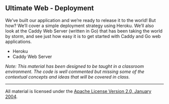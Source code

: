 ## Ultimate Web - Deployment
We’ve built our application and we’re ready to release it to the world! But how? We’ll cover a simple deployment strategy using Heroku. We’ll also look at the Caddy Web Server (written in Go) that has been taking the world by storm, and see just how easy it is to get started with Caddy and Go web applications.

* Heroku
* Caddy Web Server

*Note: This material has been designed to be taught in a classroom environment. The code is well commented but missing some of the contextual concepts and ideas that will be covered in class.*

___
All material is licensed under the [Apache License Version 2.0, January 2004](http://www.apache.org/licenses/LICENSE-2.0).
